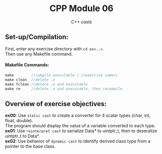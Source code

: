 <h1 align="center">
	CPP Module 06
</h1>

*<p align="center">C++ casts</p>*

## Set-up/Compilation:
First, enter any exercise directory with `cd ex<..>`.  
Then use any Makefile command.

#### Makefile Commands:
```C
make        //compile executable (./<exercise name>)
make clean  //delete .o
make fclean //delete .o and executable
make re     //delete .o and executable, then recompile
```

## Overview of exercise objectives:
**ex00**: Use `static cast` to create a converter for 4 scalar types (char, int, float, double).  
The program should display the value of a variable converted to each type.  
**ex01**: Use `reinterpret cast` to serialize Data* to uintptr_t, then to deseralize uintptr_t to Data*.  
**ex02**: Use behavior of `dynamic cast` to identify derived class type from a pointer to the base class.

